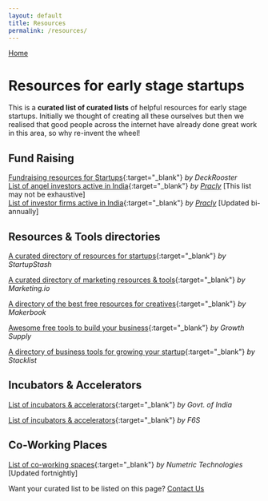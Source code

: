 ```yaml
---
layout: default
title: Resources
permalink: /resources/
---
```



[Home](/index)



# Resources for early stage startups

This is a **curated list of curated lists** of helpful resources for early stage startups. Initially we thought of creating all these ourselves but then we realised that good people across the internet have already done great work in this area, so why re-invent the wheel!

## Fund Raising

[Fundraising resources for Startups](https://www.deckrooster.com/fundraising-resources/){:target="_blank"} _by DeckRooster_  
[List of angel investors active in India](/angel-investors){:target="_blank"} _by [Pracly](/index)_ [This list may not be exhaustive]  
[List of investor firms active in India](investor-organizations){:target="_blank"} _by [Pracly](/index)_ [Updated bi-annually]

## Resources & Tools directories

[A curated directory of resources for startups](http://startupstash.com/){:target="_blank"} _by StartupStash_

[A curated directory of marketing resources & tools](http://marketingstack.io/){:target="_blank"} _by Marketing.io_

[A directory of the best free resources for creatives](http://makerbook.net/){:target="_blank"} _by Makerbook_

[Awesome free tools to build your business](http://growth.supply/free/){:target="_blank"} _by Growth Supply_

[A directory of business tools for growing your startup](http://www.stacklist.com/){:target="_blank"} _by Stacklist_

## Incubators & Accelerators

[List of incubators & accelerators](http://www.startupindia.gov.in/uploads/pdf/List_of_Incubators.pdf){:target="_blank"} _by Govt. of India_

[List of incubators & accelerators](https://www.f6s.com/accelerators/india){:target="_blank"} _by F6S_

## Co-Working Places

[List of co-working spaces](http://www.workspot.in/){:target="_blank"} _by Numetric Technologies_ [Updated fortnightly]

Want your curated list to be listed on this page? [Contact Us](/contact)

